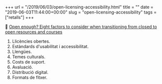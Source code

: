 +++
url = "/2019/06/03/open-licensing-accessibility.html"
title = ""
date = "2019-06-03T11:44:00+00:00"
slug = "open-licensing-accessibility"
tags = ["retalls"]
+++

📎 [Open enough? Eight factors to consider when transitioning from closed to open resources and courses](https://firstmonday.org/ojs/index.php/fm/article/view/9180)

1. Llicències obertes.
2. Estàndards d'usabilitat i accessibilitat.
3. Llengües.
4. Temes culturals.
5. Costs de suport.
6. Avaluació.
7. Distribució digital.
8. Formats de fitxer.
